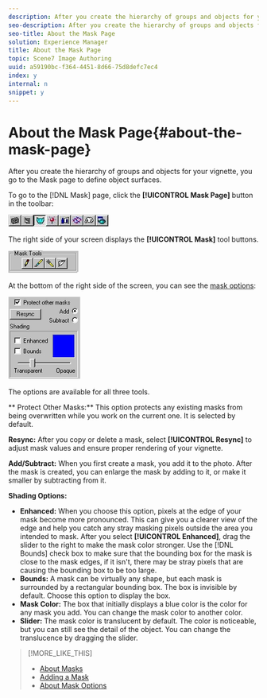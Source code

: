 ```yaml
---
description: After you create the hierarchy of groups and objects for your vignette, you go to the Mask page to define object surfaces.
seo-description: After you create the hierarchy of groups and objects for your vignette, you go to the Mask page to define object surfaces.
seo-title: About the Mask Page
solution: Experience Manager
title: About the Mask Page
topic: Scene7 Image Authoring
uuid: a59190bc-f364-4451-8d66-75d8defc7ec4
index: y
internal: n
snippet: y
---
```


# About the Mask Page{#about-the-mask-page}

After you create the hierarchy of groups and objects for your vignette, you go to the Mask page to define object surfaces.

To go to the [!DNL Mask] page, click the **[!UICONTROL Mask Page]** button in the toolbar:

![](assets/mask_page_toolbar.png)

The right side of your screen displays the **[!UICONTROL Mask]** tool buttons.

![](assets/mask_tools.png)

At the bottom of the right side of the screen, you can see the [mask options](../../c-vat-work-mask-pg/c-vat-abt-mask-pg/c-vat-abt-mask-opt/c-vat-abt-mask-opt.md#concept-1fe40cc1ab864090b95434d610ee5e70):

![](assets/mask_options.png)

The options are available for all three tools.

** Protect Other Masks:** This option protects any existing masks from being overwritten while you work on the current one. It is selected by default.

**Resync:** After you copy or delete a mask, select **[!UICONTROL Resync]** to adjust mask values and ensure proper rendering of your vignette.

**Add/Subtract:** When you first create a mask, you add it to the photo. After the mask is created, you can enlarge the mask by adding to it, or make it smaller by subtracting from it.

**Shading Options:**

* **Enhanced:** When you choose this option, pixels at the edge of your mask become more pronounced. This can give you a clearer view of the edge and help you catch any stray masking pixels outside the area you intended to mask. After you select **[!UICONTROL Enhanced]**, drag the slider to the right to make the mask color stronger. Use the [!DNL Bounds] check box to make sure that the bounding box for the mask is close to the mask edges, if it isn't, there may be stray pixels that are causing the bounding box to be too large. 
* **Bounds:** A mask can be virtually any shape, but each mask is surrounded by a rectangular bounding box. The box is invisible by default. Choose this option to display the box. 
* **Mask Color:** The box that initially displays a blue color is the color for any mask you add. You can change the mask color to another color. 
* **Slider:** The mask color is translucent by default. The color is noticeable, but you can still see the detail of the object. You can change the translucence by dragging the slider.

>[!MORE_LIKE_THIS]
>
>* [About Masks](../../c-vat-work-mask-pg/c-vat-abt-mask-pg/c-vat-abt-masks.md#concept-a6a98ac87e014364bd4a7347de69b033)
>* [Adding a Mask](../../c-vat-work-mask-pg/c-vat-create-mask/t-vat-add-mask.md#task-f8d4ae100d834ace9f90f7f260bf15aa)
>* [About Mask Options](../../c-vat-work-mask-pg/c-vat-abt-mask-pg/c-vat-abt-mask-opt/c-vat-abt-mask-opt.md#concept-1fe40cc1ab864090b95434d610ee5e70)
